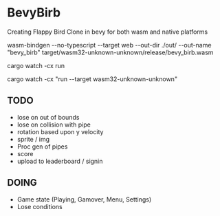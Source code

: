 # BevyBirb

Creating Flappy Bird Clone in bevy for both wasm and native platforms

wasm-bindgen --no-typescript --target web --out-dir ./out/ --out-name "bevy_birb" target/wasm32-unknown-unknown/release/bevy_birb.wasm

cargo watch -cx run

cargo watch -cx "run --target wasm32-unknown-unknown"

## TODO

- lose on out of bounds
- lose on collision with pipe
- rotation based upon y velocity
- sprite / img
- Proc gen of pipes
- score
- upload to leaderboard / signin

## DOING

- Game state (Playing, Gamover, Menu, Settings)
- Lose conditions
